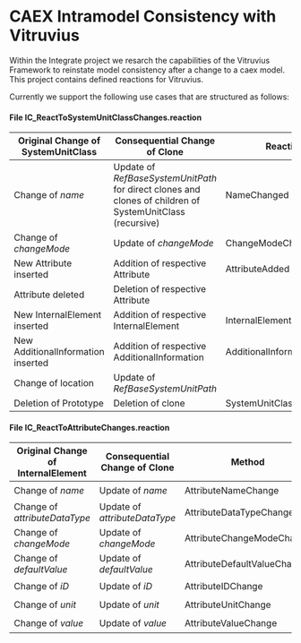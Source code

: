 # CAEX Intramodel Consistency with Vitruvius

Within the Integrate project we resarch the capabilities of the Vitruvius Framework to reinstate model consistency after a change to a caex model. This project contains defined reactions for Vitruvius.

Currently we support the following use cases that are structured as follows:
#### File IC_ReactToSystemUnitClassChanges.reaction

|Original Change of SystemUnitClass|Consequential Change of Clone|Reaction|State|
|------|----|----|--|
| Change of _name_ | Update of _RefBaseSystemUnitPath_ for direct clones and clones of children of SystemUnitClass (recursive)| NameChanged | :heavy_check_mark: |
| Change of _changeMode_ | Update of _changeMode_ | ChangeModeChanged | :heavy_check_mark: |
| New Attribute inserted | Addition of respective Attribute | AttributeAdded | :heavy_check_mark: |
| Attribute deleted | Deletion of respective Attribute |  | :heavy_minus_sign: |
| New InternalElement inserted | Addition of respective InternalElement | InternalElementAdded | :heavy_minus_sign:|
| New AdditionalInformation inserted | Addition of respective AdditionalInformation | AdditionalInformationAdded | :heavy_minus_sign:|
| Change of location | Update of _RefBaseSystemUnitPath_ |  | :heavy_minus_sign:|
| Deletion of Prototype	| Deletion of clone | SystemUnitClassDeleted | :heavy_minus_sign: |

#### File IC_ReactToAttributeChanges.reaction
|Original Change of InternalElement|Consequential Change of Clone|Method|State|
|------|----|----|--|
| Change of _name_ | Update of _name_ | AttributeNameChange | :heavy_check_mark: |
| Change of _attributeDataType_ | Update of _attributeDataType_ | AttributeDataTypeChange | :heavy_check_mark: |
| Change of _changeMode_ | Update of _changeMode_ | AttributeChangeModeChange | :heavy_check_mark: |
| Change of _defaultValue_ | Update of _defaultValue_ | AttributeDefaultValueChange | :heavy_check_mark: |
| Change of _iD_ | Update of _iD_ | AttributeIDChange | :heavy_check_mark: |
| Change of _unit_ | Update of _unit_ | AttributeUnitChange | :heavy_check_mark: |
| Change of _value_ | Update of _value_ | AttributeValueChange | :heavy_check_mark: |

